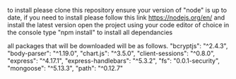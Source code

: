 to install please clone this repository
ensure your version of "node" is up to date, if you need to install please follow this link https://nodejs.org/en/ and install the latest version
open the project using your code editor of choice
in the console type "npm install" to install all dependancies

all packages that will be downloaded will be as follows.
    "bcryptjs": "^2.4.3",
    "body-parser": "^1.19.0",
    "chart.js": "^3.5.0",
    "client-sessions": "^0.8.0",
    "express": "^4.17.1",
    "express-handlebars": "^5.3.2",
    "fs": "0.0.1-security",
    "mongoose": "^5.13.3",
    "path": "^0.12.7"
